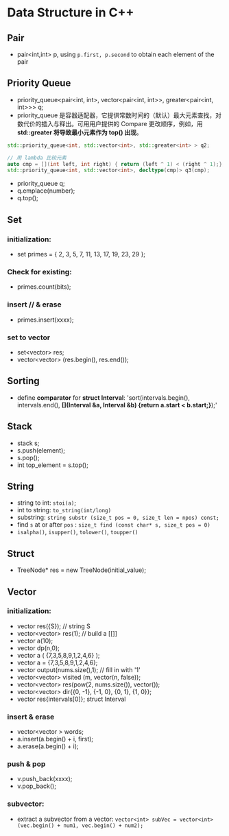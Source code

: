 # Data Structure in C++

## Pair
- pair<int,int> p, using `p.first, p.second` to obtain each element of the pair


## Priority Queue
- priority_queue<pair<int, int>, vector<pair<int, int>>, greater<pair<int, int>>> q;
- priority_queue 是容器适配器，它提供常数时间的（默认）最大元素查找，对数代价的插入与释出。可用用户提供的 Compare 更改顺序，例如，用 **std::greater<T> 将导致最小元素作为 top() 出现**。

```C++
std::priority_queue<int, std::vector<int>, std::greater<int> > q2;

// 用 lambda 比较元素
auto cmp = [](int left, int right) { return (left ^ 1) < (right ^ 1);};
std::priority_queue<int, std::vector<int>, decltype(cmp)> q3(cmp);
```

- priority_queue<int> q;
- q.emplace(number);
- q.top();

## Set
### initialization:
- set<int> primes = { 2, 3, 5, 7, 11, 13, 17, 19, 23, 29 };
### Check for existing:
- primes.count(bits);
### insert // & erase
- primes.insert(xxxx);
### set to vector
- set<vector<int>> res;
- vector<vector<int>> (res.begin(), res.end());

## Sorting
- define **comparator** for **struct Interval**: 'sort(intervals.begin(), intervals.end(), **[](Interval &a, Interval &b) {return a.start < b.start;}**);'

## Stack
- stack<int> s;
- s.push(element);
- s.pop();
- int top_element = s.top();

## String
- string to int: `stoi(a)`; 
- int to string: `to_string(int/long)`
- substring: `string substr (size_t pos = 0, size_t len = npos) const;`
- find `s` at or after `pos` : `size_t find (const char* s, size_t pos = 0)`
- `isalpha()`, `isupper()`, `tolower()`, `toupper()`

## Struct
- TreeNode* res = new TreeNode(initial_value);

## Vector
### initialization:
- vector<string> res({S}); // string S
- vector<vector<int>> res(1); // build a [[]]
- vector<int> a(10);
- vector<int> dp(n,0);
- vector<int> a ( {7,3,5,8,9,1,2,4,6} );
- vector<int> a = {7,3,5,8,9,1,2,4,6};
- vector<int> output(nums.size(),1); // fill in with '1'
- vector<vector<bool>> visited (m, vector<bool>(n, false));
- vector<vector<int>> res(pow(2, nums.size()), vector<int>());
- vector<vector<int>> dir{{0, -1}, {-1, 0}, {0, 1}, {1, 0}};
- vector<Interval> res{intervals[0]};  struct Interval
### insert & erase
- vector<vector<int> > words;
- a.insert(a.begin() + i, first);
- a.erase(a.begin() + i);
### push & pop
- v.push_back(xxxx);
- v.pop_back();
### subvector:
- extract a subvector from a vector: `vector<int> subVec = vector<int>(vec.begin() + num1, vec.begin() + num2);`
